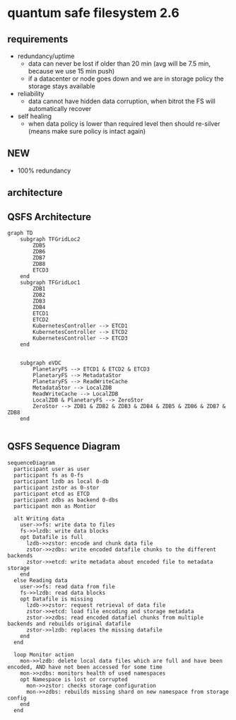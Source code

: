 # quantum safe filesystem 2.6

## requirements

- redundancy/uptime
  - data can never be lost if older than 20 min (avg will be 7.5 min, because we use 15 min push)
  - if a datacenter or node goes down and we are in storage policy the storage stays available
- reliability
  - data cannot have hidden data corruption, when bitrot the FS will automatically recover
- self healing
  - when data policy is lower than required level then should re-silver (means make sure policy is intact again)

## NEW

- 100% redundancy

## architecture


## QSFS Architecture

```mermaid
graph TD
    subgraph TFGridLoc2
        ZDB5
        ZDB6
        ZDB7
        ZDB8
        ETCD3
    end
    subgraph TFGridLoc1
        ZDB1
        ZDB2
        ZDB3
        ZDB4
        ETCD1
        ETCD2
        KubernetesController --> ETCD1
        KubernetesController --> ETCD2
        KubernetesController --> ETCD3
    end


    subgraph eVDC
        PlanetaryFS --> ETCD1 & ETCD2 & ETCD3
        PlanetaryFS --> MetadataStor
        PlanetaryFS --> ReadWriteCache
        MetadataStor --> LocalZDB
        ReadWriteCache --> LocalZDB
        LocalZDB & PlanetaryFS --> ZeroStor
        ZeroStor --> ZDB1 & ZDB2 & ZDB3 & ZDB4 & ZDB5 & ZDB6 & ZDB7 & ZDB8
    end    
 

```
## QSFS Sequence Diagram

```mermaid
sequenceDiagram
  participant user as user
  participant fs as 0-fs
  participant lzdb as local 0-db
  participant zstor as 0-stor
  participant etcd as ETCD
  participant zdbs as backend 0-dbs
  participant mon as Montior

  alt Writing data
    user->>fs: write data to files
    fs->>lzdb: write data blocks
    opt Datafile is full
      lzdb->>zstor: encode and chunk data file
      zstor->>zdbs: write encoded datafile chunks to the different backends
      zstor->>etcd: write metadata about encoded file to metadata storage
    end
  else Reading data
    user->>fs: read data from file
    fs->>lzdb: read data blocks 
    opt Datafile is missing
      lzdb->>zstor: request retrieval of data file
      zstor->>etcd: load file encoding and storage metadata
      zstor->>zdbs: read encoded datafiel chunks from multiple backends and rebuilds original datafile
      zstor->>lzdb: replaces the missing datafile
    end
  end

  loop Monitor action
    mon->>lzdb: delete local data files which are full and have been encoded, AND have not been accessed for some time
    mon->>zdbs: monitors health of used namespaces
    opt Namespace is lost or corrupted
      mon->>zstor: checks storage configuration
      mon->>zdbs: rebuilds missing shard on new namespace from storage config
    end
  end
```